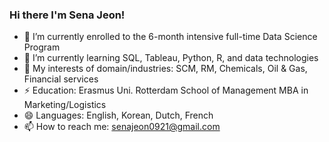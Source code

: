 ### Hi there I'm Sena Jeon!

- 🔭 I’m currently enrolled to the 6-month intensive full-time Data Science Program 
- 🌱 I’m currently learning SQL, Tableau, Python, R, and data technologies 
- 👯 My interests of domain/industries: SCM, RM, Chemicals, Oil & Gas, Financial services 
- ⚡ Education: Erasmus Uni. Rotterdam School of Management MBA in Marketing/Logistics
- 😄 Languages: English, Korean, Dutch, French
- 📫 How to reach me: senajeon0921@gmail.com
